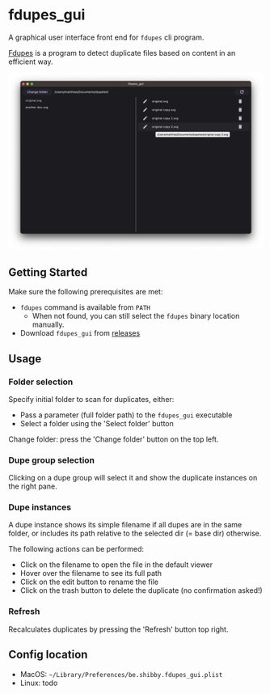 # fdupes_gui

A graphical user interface front end for `fdupes` cli program. 

[Fdupes](https://github.com/adrianlopezroche/fdupes) is a program to detect duplicate files based on content in an efficient way. 

![screenshot](gfx/screenshot.png)

## Getting Started

Make sure the following prerequisites are met:
* `fdupes` command is available from `PATH`
  * When not found, you can still select the `fdupes` binary location manually.
* Download `fdupes_gui` from [releases](https://github.com/mx1up/fdupes-gui/releases)

## Usage

### Folder selection

Specify initial folder to scan for duplicates, either:
* Pass a parameter (full folder path) to the `fdupes_gui` executable
* Select a folder using the 'Select folder' button

Change folder: press the 'Change folder' button on the top left.

### Dupe group selection

Clicking on a dupe group will select it and show the duplicate instances on the right pane.

### Dupe instances

A dupe instance shows its simple filename if all dupes are in the same folder, or includes
its path relative to the selected dir (= base dir) otherwise.

The following actions can be performed:

* Click on the filename to open the file in the default viewer
* Hover over the filename to see its full path
* Click on the edit button to rename the file
* Click on the trash button to delete the duplicate (no confirmation asked!)

### Refresh

Recalculates duplicates by pressing the 'Refresh' button top right.

## Config location

* MacOS: `~/Library/Preferences/be.shibby.fdupes_gui.plist`
* Linux: todo